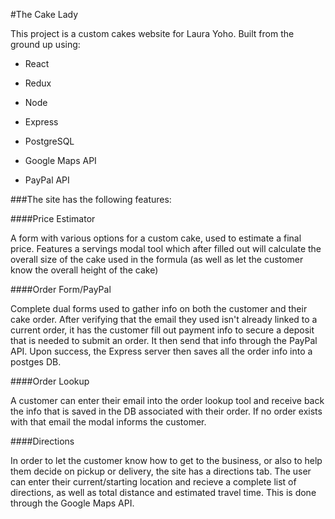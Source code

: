 #The Cake Lady

This project is a custom cakes website for Laura Yoho. Built from the ground up using:

* React

* Redux

* Node

* Express

* PostgreSQL

* Google Maps API

* PayPal API





###The site has the following features:


####Price Estimator

A form with various options for a custom cake, used to estimate a final price. Features a servings modal tool which after filled out will calculate the overall size of the cake used in the formula (as well as let the customer know the overall height of the cake)



####Order Form/PayPal

Complete dual forms used to gather info on both the customer and their cake order. After verifying that the email they used isn't already linked to a current order, it has the customer fill out payment info to secure a deposit that is needed to submit an order. It then send that info through the PayPal API. Upon success, the Express server then saves all the order info into a postges DB.



####Order Lookup

A customer can enter their email into the order lookup tool and receive back the info that is saved in the DB associated with their order. If no order exists with that email the modal informs the customer.



####Directions

In order to let the customer know how to get to the business, or also to help them decide on pickup or delivery, the site has a directions tab. The user can enter their current/starting location and recieve a complete list of directions, as well as total distance and estimated travel time. This is done through the Google Maps API.